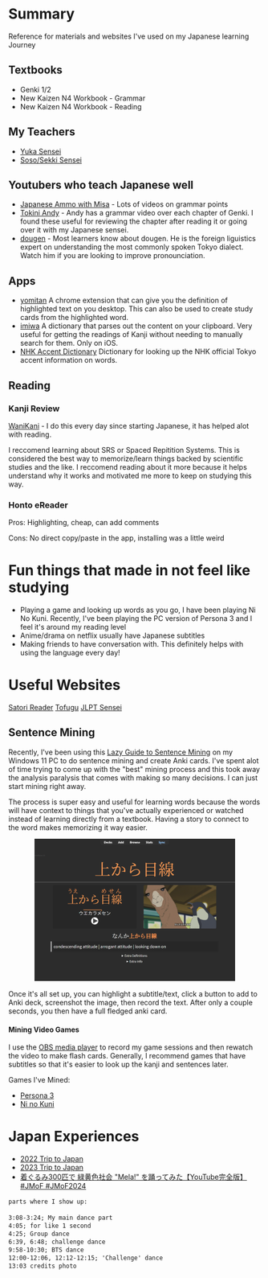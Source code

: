 # Summary

Reference for materials and websites I've used on my Japanese learning Journey

## Textbooks

- Genki 1/2
- New Kaizen N4 Workbook - Grammar
- New Kaizen N4 Workbook - Reading 

## My Teachers
- [Yuka Sensei](https://www.italki.com/en/teacher/7112070)
- [Soso/Sekki Sensei](https://www.italki.com/en/teacher/8728257)

## Youtubers who teach Japanese well

- [Japanese Ammo with Misa](https://www.youtube.com/c/JapaneseAmmowithMisa) - Lots of videos on grammar points
- [Tokini Andy](https://www.youtube.com/@ToKiniAndy) - Andy has a grammar video over each chapter of Genki. I found these useful for reviewing the chapter after reading it or going over it with my Japanese sensei.
- [dougen](https://www.youtube.com/@Dogen) - Most learners know about dougen.  He is the foreign liguistics expert on understanding the most commonly spoken Tokyo dialect.  Watch him if you are looking to improve pronounciation.

## Apps

- [yomitan](https://chromewebstore.google.com/detail/yomitan/likgccmbimhjbgkjambclfkhldnlhbnn) A chrome extension that can give you the definition of highlighted text on you desktop.  This can also be used to create study cards from the highlighted word.
- [imiwa](https://apps.apple.com/us/app/imiwa/id288499125) A dictionary that parses out the content on your clipboard.  Very useful for getting the readings of Kanji without needing to manually search for them.  Only on iOS.
- [NHK Accent Dictionary](https://www.monokakido.jp/en/dictionaries/nhkaccent2/) Dictionary for looking up the NHK official Tokyo accent information on words.

## Reading 

### Kanji Review

[WaniKani](wanikani.com) - I do this every day since starting Japanese, it has helped alot with reading. 

I reccomend learning about SRS or Spaced Repitition Systems.  This is considered the best way to memorize/learn things backed by scientific studies and the like.  I reccomend reading about it more because it helps understand why it works and motivated me more to keep on studying this way.



### Honto eReader

Pros: Highlighting, cheap, can add comments

Cons: No direct copy/paste in the app, installing was a little weird

# Fun things that made in not feel like studying

- Playing a game and looking up words as you go, I have been playing Ni No Kuni.  Recently, I've been playing the PC version of Persona 3 and I feel it's around my reading level
- Anime/drama on netflix usually have Japanese subtitles
- Making friends to have conversation with.  This definitely helps with using the language every day!


# Useful Websites

[Satori Reader](https://satorireader.com/)
[Tofugu](https://www.tofugu.com/)
[JLPT Sensei](https://jlptsensei.com/)

## Sentence Mining

Recently, I've been using this [Lazy Guide to Sentence Mining](https://xelieu.github.io/jp-lazy-guide/) on my Windows 11 PC to do sentence mining and create Anki cards.  I've spent alot of time trying to come up with the "best" mining process and this took away the analysis paralysis that comes with making so many decisions.  I can just start mining right away.

The process is super easy and useful for learning words because the words will have context to things that you've actually experienced or watched instead of learning directly from a textbook.  Having a story to connect to the word makes memorizing it way easier.

<p align="center">
    <img src="./images/anki_autocreate_example.png" width="400">
</p>

Once it's all set up, you can highlight a subtitle/text, click a button to add to Anki deck, screenshot the image, then record the text.  After only a couple seconds, you then have a full fledged anki card. 

#### Mining Video Games

I use the [OBS media player](https://obsproject.com/) to record my game sessions and then rewatch the video to make flash cards.  Generally, I recommend games that have subtitles so that it's easier to look up the kanji and sentences later.  

Games I've Mined:
  - [Persona 3](https://store.steampowered.com/app/2161700/Persona_3_Reload/)
  - [Ni no Kuni](https://store.steampowered.com/app/798460/Ni_no_Kuni_Wrath_of_the_White_Witch_Remastered/)

# Japan Experiences

- [2022 Trip to Japan](https://findpenguins.com/7snmo39mjfook/trip/isekai-travels-japan?sort=ASC)
- [2023 Trip to Japan](https://findpenguins.com/7snmo39mjfook/trip/654df9706d9564-72338503?sort=ASC)
- [着ぐるみ300匹で 緑黄色社会 "Mela!" を踊ってみた【YouTube完全版】#JMoF #JMoF2024](https://www.youtube.com/watch?v=Nvl4AHIP5l4&lc=Ugwg5MwEKOj7_NWGrLZ4AaABAg)
```
parts where I show up:

3:08-3:24; My main dance part
4:05; for like 1 second
4:25; Group dance
6:39, 6:48; challenge dance
9:58-10:30; BTS dance
12:00-12:06, 12:12-12:15; 'Challenge' dance
13:03 credits photo
```
